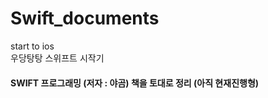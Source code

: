 # Swift_documents
start to ios<br>
우당탕탕 스위프트 시작기

<h4>SWIFT 프로그래밍 (저자 : 야곰) 책을 토대로 정리 (아직 현재진행형)</h4>
